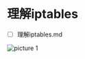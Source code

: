 # 理解iptables

- [ ] 理解iptables.md

![picture 1](https://jn-image-bed-ori.jqknono.com/%E7%90%86%E8%A7%A3iptables_5ae103521fef318a7c58526b3d250e6dbfa0e17a3cd89871b82e38f1b43ba5bb.png)  
